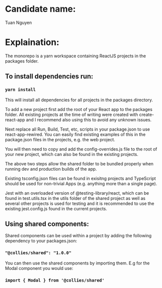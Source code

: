 # Candidate name:
Tuan Nguyen

# Explaination:
The monorepo is a yarn workspace containing ReactJS projects in the packages folder.

## To install dependencies run:

### `yarn install`

This will install all dependencies for all projects in the packages directory.

To add a new project first add the root of your React app to the packages folder. All existing projects at the time of writing were created with create-react-app and I recommend also using this to avoid any unknown issues.

Next replace all Run, Build, Test, etc, scripts in your package.json to use react-app-rewired. You can easily find existing examples of this in the package.json files in the projects, e.g. the web project.

You will then need to copy and add the config-overrides.js file to the root of your new project, which can also be found in the existing projects.

The above two steps allow the shared folder to be bundled properly when running dev and production builds of the app.


Existing tsconfig.json files can be found in exisitng projects and TypeScript should be used for non-trivial Apps (e.g. anything more than a single page).

Jest with an overloaded version of @testing-library/react, which can be found in test.utils.tsx in the utils folder of the shared project as well as several other projects is used for testing and it is recommended to use the existing jest.config.js found in the current projects.

## Using shared components:

Shared components can be used within a project by adding the following dependency to your packages.json:

### `"@collies/shared": "1.0.0"`

You can then use the shared components by importing them. E.g for the Modal component you would use:

### `import { Modal } from '@collies/shared'`
